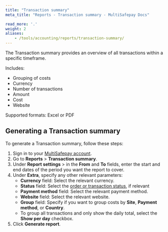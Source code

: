 ```yaml
---
title: "Transaction summary"
meta_title: "Reports - Transaction summary - MultiSafepay Docs"

read_more: '.'
weight: 2
aliases:
    - /tools/accounting/reports/transaction-summary/
---
```


The Transaction summary provides an overview of all transactions within a specific timeframe.

Includes:  

- Grouping of costs
- Currency
- Number of transactions
- Amount
- Cost
- Website

Supported formats: Excel or PDF

## Generating a Transaction summary

To generate a Transaction summary, follow these steps:

1. Sign in to your [MultiSafepay account](https://merchant.multisafepay.com/).
2. Go to **Reports** > **Transaction summary**.
3. Under **Report settings** > in the **From** and **To** fields, enter the start and end dates of the period you want the report to cover.
4. Under **Extra**, specify any other relevant parameters:  
    - **Currency** field: Select the relevant currency.
    - **Status** field: Select the [order or transaction status](/about-payments/multisafepay-statuses/), if relevant
    - **Payment method** field: Select the relevant payment method.
    - **Website** field: Select the relevant website.
    - **Group** field: Specify if you want to group costs by **Site**, **Payment method**, or **Country**.
    - To group all transactions and only show the daily total, select the **Show per day** checkbox.
4. Click **Generate report**.
